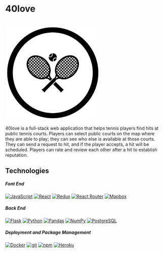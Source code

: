 # 40love

<br />
<img src="./readme_images/logo.png" width="300">

40love is a full-stack web application that helps tennis players find hits at public tennis courts. Players can select public courts on the map where they are able to play; they can see who else is available at those courts. They can send a request to hit, and if the player accepts, a hit will be scheduled. Players can rate and review each other after a hit to establish reputation. 
 
## Technologies

<h5>Font End</h5>
<a href="https://eloquentjavascript.net/"><img alt="JavaScript" src="https://img.shields.io/badge/-JavaScript-F7DF1E?style=flat-square&logo=javascript" /></a>
<a href="https://reactjs.org/"><img alt="React" src="https://img.shields.io/badge/-React-61DAFB?style=flat-square&logo=React&logoColor=black" /></a>
<a href="https://redux.js.org/"><img alt="Redux" src="https://img.shields.io/badge/-Redux-764ABC?style=flat-square&logo=Redux&logoColor=white" /></a>
<a href="https://https://reactrouter.com//"><img alt="React Router" src="https://img.shields.io/badge/-React%20Router-CA4245?style=flat-square&logo=React-Router&logoColor=white" /></a>
<a href="https://www.mapbox.com///"><img alt="Mapbox" src="https://img.shields.io/badge/-Mapbox-000000?style=flat-square&logo=Mapbox&logoColor=white" /></a>

<h5>Back End</h5>
<a href="https://flask.palletsprojects.com/en/1.1.x/"><img alt="Flask" src="https://img.shields.io/badge/-Flask-000000?style=flat-square&logo=Flask&logoColor=white" /></a>
<a href="https://www.python.org/"><img alt="Python" src="https://img.shields.io/badge/-Python-3776AB?style=flat-square&logo=Python&logoColor=white&" /></a>
<a href="https://pandas.pydata.org/"><img alt="Pandas" src="https://img.shields.io/badge/-Pandas-150458?style=flat-square&logo=pandas&logoColor=white" /></a>
<a href="https://numpy.org/"><img alt="NumPy" src="https://img.shields.io/badge/-NumPy-150458?style=flat-square&logo=NumPy&logoColor=white" /></a>
<a href="https://www.postgresql.org/"><img alt="PostgreSQL" src="https://img.shields.io/badge/-PostgreSQL-336791?style=flat-square&logo=PostgreSQL&logoColor=white" /></a>

<h5>Deployment and Package Management</h5>
<a href="https://docker.com/"><img alt="Docker" src="https://img.shields.io/badge/-Docker-2496ED?style=flat-square&logo=Docker&logoColor=white" /></a>
<a href="#"><img alt="git" src="https://img.shields.io/badge/-Git-F05032?style=flat-square&logo=git&logoColor=white" /></a>
<a href="https://www.npmjs.com/"><img alt="npm" src="https://img.shields.io/badge/-NPM-CB3837?style=flat-square&logo=npm&logoColor=white" /></a>
<a href="https://heroku.com/"><img alt="Heroku" src="https://img.shields.io/badge/-Heroku-430098?style=flat-square&logo=Heroku&logoColor=white" /></a>
